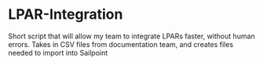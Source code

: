 # LPAR-Integration
Short script that will allow my team to integrate LPARs faster, without human errors. Takes in CSV files from documentation team, and creates files needed to import into Sailpoint
